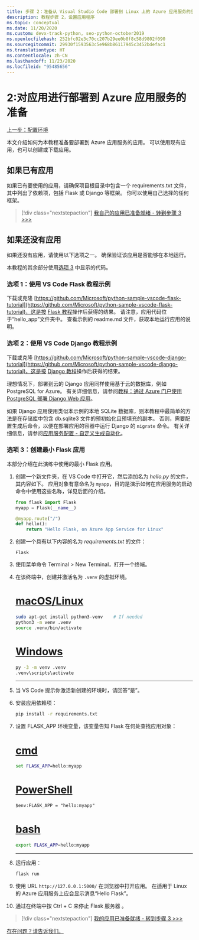 ```yaml
---
title: 步骤 2：准备从 Visual Studio Code 部署到 Linux 上的 Azure 应用服务的应用
description: 教程步骤 2，设置应用程序
ms.topic: conceptual
ms.date: 11/20/2020
ms.custom: devx-track-python, seo-python-october2019
ms.openlocfilehash: 252bfc02e3c70cc207b29ee0b8f8c58d9802f090
ms.sourcegitcommit: 29930f1593563c5e968b86117945c3452bdefac1
ms.translationtype: HT
ms.contentlocale: zh-CN
ms.lasthandoff: 11/23/2020
ms.locfileid: "95485656"
---
```

# <a name="2-prepare-your-app-for-deployment-to-azure-app-service"></a>2:对应用进行部署到 Azure 应用服务的准备

[上一步：配置环境](tutorial-deploy-app-service-on-linux-01.md)

本文介绍如何为本教程准备要部署到 Azure 应用服务的应用。 可以使用现有应用，也可以创建或下载应用。

## <a name="if-you-already-have-an-app"></a>如果已有应用

如果已有要使用的应用，请确保项目根目录中包含一个 requirements.txt 文件，其中列出了依赖项，包括 Flask 或 Django 等框架。 你可以使用自己选择的任何框架。

> [!div class="nextstepaction"]
> [我自己的应用已准备就绪 - 转到步骤 3 >>>](tutorial-deploy-app-service-on-linux-03.md)

## <a name="if-you-dont-already-have-an-app"></a>如果还没有应用

如果还没有应用，请使用以下选项之一。 确保验证该应用是否能够在本地运行。

本教程的其余部分使用[选项 3](#option-3-create-a-minimal-flask-app) 中显示的代码。

### <a name="option-1-use-the-vs-code-flask-tutorial-sample"></a>选项 1：使用 VS Code Flask 教程示例

下载或克隆 [https://github.com/Microsoft/python-sample-vscode-flask-tutorial](https://github.com/Microsoft/python-sample-vscode-flask-tutorial)，这是按 [Flask 教程](https://code.visualstudio.com/docs/python/tutorial-flask)操作后获得的结果。 请注意，应用代码位于“hello_app”文件夹中。 查看示例的 readme.md 文件，获取本地运行应用的说明。

### <a name="option-2-use-the-vs-code-django-tutorial-sample"></a>选项 2：使用 VS Code Django 教程示例

下载或克隆 [https://github.com/Microsoft/python-sample-vscode-django-tutorial](https://github.com/Microsoft/python-sample-vscode-django-tutorial)，这是按 [Django 教程](https://code.visualstudio.com/docs/python/tutorial-django)操作后获得的结果。

理想情况下，部署到云的 Django 应用同样使用基于云的数据库，例如 PostgreSQL for Azure。 有关详细信息，请参阅[教程：通过 Azure 门户使用 PostgreSQL 部署 Django Web 应用](tutorial-python-postgresql-app-portal.md)。

如果 Django 应用使用类似本示例的本地 SQLite 数据库，则本教程中最简单的方法是在存储库中包含 db.sqlite3 文件的预初始化且预填充的副本。 否则，需要配置生成后命令，以便在部署应用的容器中运行 Django 的 `migrate` 命令。 有关详细信息，请参阅[应用服务配置 - 自定义生成自动化](/app-service/configure-language-python#customize-build-automation)。

### <a name="option-3-create-a-minimal-flask-app"></a>选项 3：创建最小 Flask 应用

本部分介绍在此演练中使用的最小 Flask 应用。

1. 创建一个新文件夹，在 VS Code 中打开它，然后添加名为 *hello.py* 的文件，其内容如下。 应用对象有意命名为 `myapp`，目的是演示如何在应用服务的启动命令中使用这些名称，详见后面的介绍。

    ```python
    from flask import Flask
    myapp = Flask(__name__)

    @myapp.route("/")
    def hello():
        return "Hello Flask, on Azure App Service for Linux"
    ```

1. 创建一个具有以下内容的名为 *requirements.txt* 的文件：

    ```text
    Flask
    ```

1. 使用菜单命令 Terminal > New Terminal，打开一个终端。

1. 在该终端中，创建并激活名为 `.venv` 的虚拟环境。 

    # <a name="macoslinux"></a>[macOS/Linux](#tab/linux)

    ```bash
    sudo apt-get install python3-venv    # If needed
    python3 -m venv .venv
    source .venv/bin/activate
    ```

    # <a name="windows"></a>[Windows](#tab/windows)

    ```cmd
    py -3 -m venv .venv
    .venv\scripts\activate
    ```

    ---

1. 当 VS Code 提示你激活新创建的环境时，请回答“是”。

1. 安装应用依赖项：

    ```cmd
    pip install -r requirements.txt
    ```

1. 设置 FLASK_APP 环境变量，该变量告知 Flask 在何处查找应用对象：

    # <a name="cmd"></a>[cmd](#tab/cmd)

    ```cmd
    set FLASK_APP=hello:myapp
    ```

    # <a name="powershell"></a>[PowerShell](#tab/powershell)

    ```ps
    $env:FLASK_APP = "hello:myapp"
    ```

   # <a name="bash"></a>[bash](#tab/bash)

    ```bash
    export FLASK_APP=hello:myapp
    ```

    ---

1. 运行应用：

    ```cmd
    flask run
    ```

1. 使用 URL `http://127.0.0.1:5000/` 在浏览器中打开应用。 在适用于 Linux 的 Azure 应用服务上应会显示消息“Hello Flask”。

1. 通过在终端中按 Ctrl + C 来停止 Flask 服务器 。

> [!div class="nextstepaction"]
> [我的应用已准备就绪 - 转到步骤 3 >>>](tutorial-deploy-app-service-on-linux-03.md)

[存在问题？请告诉我们。](https://aka.ms/FlaskVSCQuickstartHelp)
